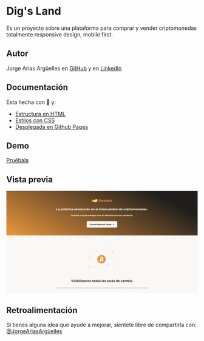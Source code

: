 # Dig's Land

Es un proyecto sobre una plataforma para comprar y vender criptomonedas totalmente responsive design, mobile first.

## Autor

Jorge Arias Argüelles en [GitHub](https://github.com/jorgearguellles) y en
[LinkedIn](https://www.linkedin.com/in/jorgeariasarguelles/)

## Documentación

Esta hecha con :green_heart: y:

- [Estructura en HTML](https://developer.mozilla.org/es/docs/Web/HTML)
- [Estilos con CSS](https://developer.mozilla.org/es/docs/Web/CSS)
- [Desplegada en Github Pages](https://pages.github.com)

## Demo

[Pruébala](https://jorgearguellles.github.io/animaciones-con-CSS/)

## Vista previa

![App Screenshot](https://github.com/jorgearguellles/batatabit/blob/main/src/img/1.png)

## Retroalimentación

Si tienes alguna idea que ayude a mejorar, sientete libre de compartirla con: [@JorgeAriasArgüelles](https://www.linkedin.com/in/jorgeariasarguelles/)


